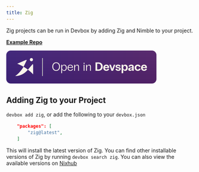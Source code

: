 ```yaml
---
title: Zig
---
```


Zig projects can be run in Devbox by adding Zig and Nimble to your project.

[**Example Repo**](https://github.com/jetify-com/devbox/tree/main/examples/development/zig/zig-hello-world)

[![Open In Devspace](../../../static/img/open-in-devspace.svg)](https://auth.jetify.com/devspace/templates/zig)

## Adding Zig to your Project

`devbox add zig`, or add the following to your `devbox.json`

```json
    "packages": [
        "zig@latest",
    ]
```

This will install the latest version of Zig. You can find other installable versions of Zig by running `devbox search zig`. You can also view the available versions on [Nixhub](https://www.nixhub.io/packages/zig)
